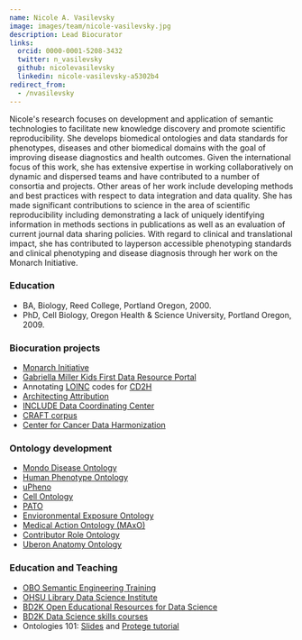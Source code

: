 ```yaml
---
name: Nicole A. Vasilevsky
image: images/team/nicole-vasilevsky.jpg
description: Lead Biocurator
links:
  orcid: 0000-0001-5208-3432
  twitter: n_vasilevsky
  github: nicolevasilevsky
  linkedin: nicole-vasilevsky-a5302b4
redirect_from:
  - /nvasilevsky
---
```


Nicole's research focuses on development and application of semantic technologies to facilitate new knowledge discovery and promote scientific reproducibility.
She develops biomedical ontologies and data standards for phenotypes, diseases and other biomedical domains with the goal of improving disease diagnostics and health outcomes.
Given the international focus of this work, she has extensive expertise in working collaboratively on dynamic and dispersed teams and have contributed to a number of consortia and projects.
Other areas of her work include developing methods and best practices with respect to data integration and data quality.
She has made significant contributions to science in the area of scientific reproducibility including demonstrating a lack of uniquely identifying information in methods sections in publications as well as an evaluation of current journal data sharing policies.
With regard to clinical and translational impact, she has contributed to layperson accessible phenotyping standards and clinical phenotyping and disease diagnosis through her work on the Monarch Initiative.

### Education

- BA, Biology, Reed College, Portland Oregon, 2000.
- PhD, Cell Biology, Oregon Health & Science University, Portland Oregon, 2009.

### Biocuration projects

- [Monarch Initiative](https://monarchinitiative.org/)
- [Gabriella Miller Kids First Data Resource Portal](https://kidsfirstdrc.org/)
- Annotating [LOINC](https://loinc2hpo.readthedocs.io/en/latest/) codes for [CD2H](https://ctsa.ncats.nih.gov/cd2h/)
- [Architecting Attribution](https://github.com/data2health/architecting_attribution)
- [INCLUDE Data Coordinating Center](https://includedcc.org/)
- [CRAFT corpus](http://bionlp-corpora.sourceforge.net/CRAFT/)
- [Center for Cancer Data Harmonization](https://datascience.cancer.gov/data-commons/center-cancer-data-harmonization-ccdh)

### Ontology development

- [Mondo Disease Ontology](http://obofoundry.org/ontology/mondo.html)
- [Human Phenotype Ontology](https://hpo.jax.org/app/)
- [uPheno](https://github.com/obophenotype/upheno)
- [Cell Ontology](https://github.com/obophenotype/cell-ontology)
- [PATO](https://github.com/pato-ontology/pato)
- [Envioronmental Exposure Ontology](https://github.com/EnvironmentOntology/environmental-exposure-ontology)
- [Medical Action Ontology (MAxO)](https://github.com/monarch-initiative/MAxO)
- [Contributor Role Ontology](https://github.com/data2health/contributor-role-ontology)
- [Uberon Anatomy Ontology](https://github.com/obophenotype/uberon)

### Education and Teaching

- [OBO Semantic Engineering Training](https://oboacademy.github.io/obook/)
- [OHSU Library Data Science Institute](https://ohsulibrary-datascienceinstitute.github.io/)
- [BD2K Open Educational Resources for Data Science](https://github.com/OHSUBD2K/)
- [BD2K Data Science skills courses](http://www.ohsu.edu/xd/education/schools/school-of-medicine/departments/clinical-departments/dmice/research/bd2k.cfm)
- Ontologies 101: [Slides](https://github.com/prog4biol/pfb2018/blob/master/workshops/Ontologies/IntroToOntologies_CSH_2018-10-28g.pdf) and [Protege tutorial](https://ontology101tutorial.readthedocs.io/en/latest/)

